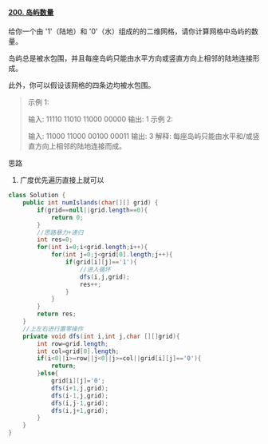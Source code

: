 #### [200. 岛屿数量](https://leetcode-cn.com/problems/number-of-islands/)

给你一个由 '1'（陆地）和 '0'（水）组成的的二维网格，请你计算网格中岛屿的数量。

岛屿总是被水包围，并且每座岛屿只能由水平方向或竖直方向上相邻的陆地连接形成。

此外，你可以假设该网格的四条边均被水包围。

 

> 示例 1:
>
> 输入:
> 11110
> 11010
> 11000
> 00000
> 输出: 1
> 示例 2:
>
> 输入:
> 11000
> 11000
> 00100
> 00011
> 输出: 3
> 解释: 每座岛屿只能由水平和/或竖直方向上相邻的陆地连接而成。

思路 

1. 广度优先遍历直接上就可以

```java
class Solution {
    public int numIslands(char[][] grid) {
        if(grid==null||grid.length==0){
            return 0;
        }
        //思路暴力+递归
        int res=0;
        for(int i=0;i<grid.length;i++){
            for(int j=0;j<grid[0].length;j++){
                if(grid[i][j]=='1'){
                    //进入循环
                    dfs(i,j,grid);
                    res++;
                }
            }
        }
        return res;
    }
    //上左右进行置零操作
    private void dfs(int i,int j,char [][]grid){
        int row=grid.length;
        int col=grid[0].length;
        if(i<0||i>=row||j<0||j>=col||grid[i][j]=='0'){
            return;
        }else{
            grid[i][j]='0';
            dfs(i+1,j,grid);
            dfs(i-1,j,grid);
            dfs(i,j-1,grid);
            dfs(i,j+1,grid);
        }
    }
}
```



